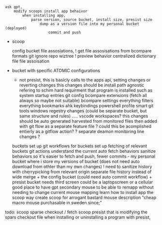 	ask gpt,
		modify scoops install app behaivor
			when installing app, 
				parse version, source bucket, install size, presist size
					dump as a version file into my personal bucket (deployed)
						commit and push 


* scoop

	config bucket
		file assosiations, 
			! get file assosisations from 
				bcompare formats
				git ignore repo
				wiztree
			! preview behavior
		centralized dictionary file
		file assoisation

	
* bucket with specific ATOMIC configurations
	* not presist, this is basicly calls to the apps api, setting changes
		or reverting changes
	this changes should be install path agnostic
			refering to schim
	hard requirment that program is installed
	such as 	
		system startup entries
		git config
		bcompare extensions (fetch all always so maybe not suitable)
		bcompare settings
		everything filters
		everything bookmarks
		ahk keybindings
		powershell profile
		smart git tools
		windows regestry changes (could be separate bucket, but same structure and rules)
		.....
		vscode workspaces?
			this changes should be auto generated harvested from monitored files
				then added with git flow as a separate feature file
					? could this be acomplished entierly as a gitflow action?
					? separate deamon monitoring line changes ?

	buckets
		set up git workflows for buckets
		set up fetching of relevant buckets
	git actions
		understand the current auto fetch behaviors
			sanitize behaviors so it's easier to fetch and push, fewer commits
		- my personal bucket
			where i store my versions of bucket
				(does not need auto download from othter than my own changes)
				! need to sanitize history 
					with cherrypicking from relevant origin 
						separate file history
						instead of wide merge
		+ the config bucket (could need auto commit workflow)
		+ presist bucket needs
	third screen
		could be a laptopscreen or a cellular
			good place to have gpt
	secondary mouse
		to be able to remapp without needing to change current mouse mapping
	learn how to install app the scoop way
		create scoop for arrogant bastard mouse
			description "cheap macro mouse purchasable in sweden since;" 


todo: scoop
	sparse checkout / fetch scoop presist
		that is modifying the spars checkout file when installing or uninstalling a program with presist, 

